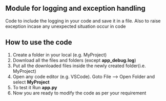 ## Module for logging and exception handling 
Code to include the logging in your code and save it in a file. Also to raise exception incase any unexpected situation occur in code

## How to use the code
1. Create a folder in your local (e.g. MyProject)
2. Download all the files and folders (except **app_debug.log**)
3. Put all the downloaded files inside the newly created folder(i.e. MyProject)
4. Open any code editor (e.g. VSCode). Goto File --> Open Folder and select **MyProject**
5. To test it Run **app.py**
6. Now you are ready to modify the code as per your requirement
